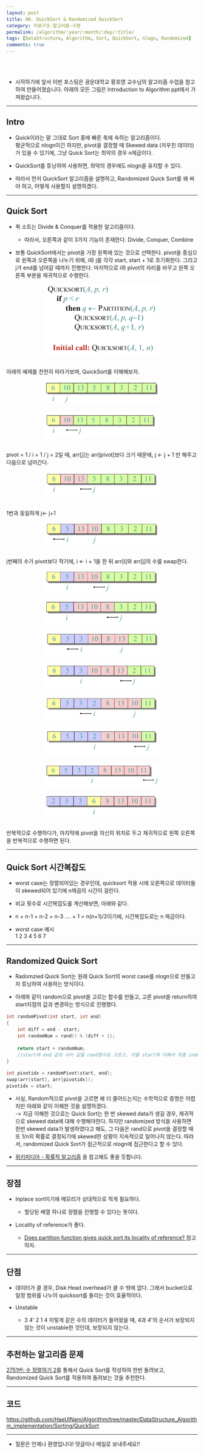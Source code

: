 ```yaml
---
layout: post
title: 06. QuickSort & Randomized QuickSort
category: 자료구조-알고리즘-구현
permalink: /algorithm/:year/:month/:day/:title/
tags: [DataStructure, Algorithm, Sort, QuickSort, nlogn, Randomized]
comments: true
---
```

<br><br>
* 시작하기에 앞서 이번 포스팅은 광운대학교 황호영 교수님의 알고리즘 수업을 참고하여 만들어졌습니다. 아래의 모든 그림은 Introduction to Algorithm ppt에서 가져왔습니다.

---

## Intro

* Quick이라는 말 그대로 Sort 중에 빠른 축에 속하는 알고리즘이다. <br> 평균적으로 nlogn이긴 하지만, pivot을 결정할 때 Skewed data (치우친 데이터)가 있을 수 있기에, 그냥 Quick Sort는 최악의 경우 n제곱이다.

* QuickSort를 튜닝하여 사용하면, 최악의 경우에도 nlogn을 유지할 수 있다.

* 따라서 먼저 QuickSort 알고리즘을 설명하고, Randomized Quick Sort를 왜 써야 하고, 어떻게 사용할지 설명하겠다.

---

## Quick Sort

* 퀵 소트는 Divide & Conquer를 적용한 알고리즘이다.
    * 따라서, 오른쪽과 같이 3가지 기능이 존재한다. Divide, Conquer, Combine


* 보통 QuickSort에서는 pivot을 가장 왼쪽에 있는 것으로 선택한다. pivot을 중심으로 왼쪽과 오른쪽을 나누기 위해, i와 j를 각각 start, start + 1로 초기화한다. 그리고 j가 end를 넘어갈 때까지 진행한다. 마지막으로 i와 pivot의 자리를 바꾸고 왼쪽 오른쪽 부분을 재귀적으로 수행한다.

<center>
        <img style="max-width: 60%; height: auto;" src="/assets/post-img/algorithm/quicksort_0.png"/> 
</center><br>

아래의 예제를 천천히 따라가보며, QuickSort를 이해해보자.

<center>
        <img style="max-width: 60%; height: auto;" src="/assets/post-img/algorithm/quicksort_1.png"/> 
</center><br>
<center>
        <img style="max-width: 60%; height: auto;" src="/assets/post-img/algorithm/quicksort_2.png"/> 
</center><br>

pivot = 1 / i = 1 / j = 2일 때, arr[j]는 arr[pivot]보다 크기 때문에, j <- j + 1 만 해주고 다음으로 넘어간다.

 
<center>
        <img style="max-width: 60%; height: auto;" src="/assets/post-img/algorithm/quicksort_3.png"/> 
</center><br>

1번과 동일하게 j<- j+1
 
<center>
        <img style="max-width: 60%; height: auto;" src="/assets/post-img/algorithm/quicksort_4.png"/> 
</center><br>

j번째의 수가 pivot보다 작기에, i <- i + 1을 한 뒤 arr[i]와 arr[j]의 수를 swap한다.

<center>
        <img style="max-width: 60%; height: auto;" src="/assets/post-img/algorithm/quicksort_5.png"/> 
</center><br>

<center>
        <img style="max-width: 60%; height: auto;" src="/assets/post-img/algorithm/quicksort_6.png"/> 
</center><br>
<center>
        <img style="max-width: 60%; height: auto;" src="/assets/post-img/algorithm/quicksort_7.png"/> 
</center><br>
<center>
        <img style="max-width: 60%; height: auto;" src="/assets/post-img/algorithm/quicksort_8.png"/> 
</center><br>
<center>
        <img style="max-width: 60%; height: auto;" src="/assets/post-img/algorithm/quicksort_9.png"/> 
</center><br>
<center>
        <img style="max-width: 60%; height: auto;" src="/assets/post-img/algorithm/quicksort_10.png"/> 
</center><br>

<center>
        <img style="max-width: 60%; height: auto;" src="/assets/post-img/algorithm/quicksort_11.png"/> 
</center><br>

<center>
        <img style="max-width: 60%; height: auto;" src="/assets/post-img/algorithm/quicksort_12.png"/> 
</center><br>

반복적으로 수행하다가, 마지막에 pivot을 자신의 위치로 두고 재귀적으로 왼쪽 오른쪽을 반복적으로 수행하면 된다.

---

## Quick Sort 시간복잡도

* worst case는 정렬되어있는 경우인데, quicksort 적용 시에 오른쪽으로 데이터들이 skewed되어 있기에 n제곱의 시간이 걸린다.

* 비교 횟수로 시간복잡도를 계산해보면, 아래와 같다.

* n + n-1 + n-2 + n-3 .... + 1 = n(n+1)/2이기에, 시간복잡도로는 n 제곱이다.

* worst case 예시 <br>
    1 2 3 4 5 6 7 

---
## Randomized Quick Sort

* Radomzied Quick Sort는 원래 Quick Sort의 worst case를 nlogn으로 만들고자 튜닝하여 사용하는 방식이다.

* 아래와 같이 random으로 pivot을 고르는 함수를 만들고, 고른 pivot을 return하여 start지점의 값과 변경하는 방식으로 진행했다.

```cpp  
int randomPivot(int start, int end)
{
    int diff = end - start;
    int randomNum = rand() % (diff + 1);

    return start + randomNum;
    //start와 end 값의 사이 값을 rand함수로 고르고, 이를 start와 더해서 최종 index를 결정한다. 
}
```
```cpp
int pivotidx = randomPivot(start, end);
swap(arr[start], arr[pivotidx]);
pivotidx = start;
```

* 사실, Random적으로 pivot을 고르면 왜 더 줄어드는지는 수학적으로 증명은 어렵지만 아래와 같이 이해한 것을 설명하겠다.<br>
-> 지금 이해한 것으로는 Quick Sort는 한 번 skewed data가 생길 경우, 재귀적으로 skewed data에 대해 수행해야한다. 하지만 randomized 방식을 사용하면 한번 skewed data가 발생하였다고 해도, 그 다음은 rand으로 pivot을 결정할 때 또 1/n의 확률로 결정되기에 skewed한 상황이 지속적으로 일어나지 않는다. 따라서, randomized Quick Sort가 점근적으로 nlogn에 접근한다고 할 수 있다. 

* [위키피디아 - 확률적 알고리즘](https://ko.wikipedia.org/wiki/%ED%99%95%EB%A5%A0%EC%A0%81_%EC%95%8C%EA%B3%A0%EB%A6%AC%EC%A6%98) 을 참고해도 좋을 듯합니다.

---

## 장점

* Inplace sort이기에 메모리가 상대적으로 적게 필요하다.
    * 할당된 배열 하나로 정렬을 진행할 수 있다는 뜻이다.

* Locality of reference가 좋다.
    * [Does partition function gives quick sort its locality of reference?
](https://stackoverflow.com/questions/30867112/does-partition-function-gives-quick-sort-its-locality-of-reference) 참고하자.

---

## 단점

* 데이터가 클 경우, Disk Head overhead가 클 수 밖에 없다. 그래서 bucket으로 일정 범위를 나누어 quicksort를 돌리는 것이 효율적이다.

* Unstable
    * 3 4' 2 1 4 이렇게 같은 수의 데이터가 들어왔을 때, 4과 4'의 순서가 보장되지 않는 것이 unstable한 것인데, 보장되지 않는다. 

---

## 추천하는 알고리즘 문제

[2751번: 수 정렬하기 2](https://www.acmicpc.net/problem/2751)를 통해서 Quick Sort를 작성하여 한번 돌려보고, Randomized Quick Sort를 적용하여 돌려보는 것을 추천한다.

---

## 코드

https://github.com/HaeUlNam/Algorithm/tree/master/DataStructure_Algorithm_implementation/Sorting/QuickSort 

---

* 질문은 언제나 환영입니다! 댓글이나 메일로 보내주세요!!